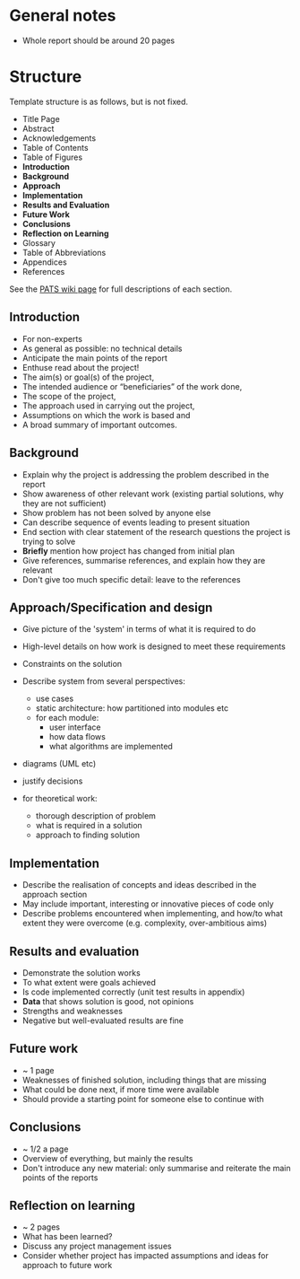 # General notes
* Whole report should be around 20 pages

# Structure

Template structure is as follows, but is not fixed.

* Title Page
* Abstract
* Acknowledgements
* Table of Contents
* Table of Figures
* **Introduction**
* **Background**
* **Approach**
* **Implementation**
* **Results and Evaluation**
* **Future Work**
* **Conclusions**
* **Reflection on Learning**
* Glossary
* Table of Abbreviations
* Appendices
* References

See the [PATS wiki
page](https://pats.cs.cf.ac.uk/wiki/doku.php?id=arranging_material_and_structuring_the_project_report#the_background<Paste>)
for full descriptions of each section.

## Introduction
* For non-experts
* As general as possible: no technical details
* Anticipate the main points of the report
* Enthuse read about the project!
* The aim(s) or goal(s) of the project,
* The intended audience or “beneficiaries” of the work done,
* The scope of the project,
* The approach used in carrying out the project,
* Assumptions on which the work is based and
* A broad summary of important outcomes.

## Background
* Explain why the project is addressing the problem described in the report
* Show awareness of other relevant work (existing partial solutions, why they
  are not sufficient)
* Show problem has not been solved by anyone else
* Can describe sequence of events leading to present situation
* End section with clear statement of the research questions the project is
  trying to solve
* **Briefly** mention how project has changed from initial plan
* Give references, summarise references, and explain how they are relevant
* Don't give too much specific detail: leave to the references

## Approach/Specification and design

* Give picture of the 'system' in terms of what it is required to do
* High-level details on how work is designed to meet these requirements
* Constraints on the solution
* Describe system from several perspectives:
  * use cases
  * static architecture: how partitioned into modules etc
  * for each module:
    * user interface
    * how data flows
    * what algorithms are implemented
* diagrams (UML etc)
* justify decisions

* for theoretical work:
  * thorough description of problem
  * what is required in a solution
  * approach to finding solution

## Implementation

* Describe the realisation of concepts and ideas described in the approach
  section
* May include important, interesting or innovative pieces of code only
* Describe problems encountered when implementing, and how/to what extent they
  were overcome (e.g. complexity, over-ambitious aims)

## Results and evaluation

* Demonstrate the solution works
* To what extent were goals achieved
* Is code implemented correctly (unit test results in appendix)
* **Data** that shows solution is good, not opinions
* Strengths and weaknesses
* Negative but well-evaluated results are fine

## Future work

* ~ 1 page
* Weaknesses of finished solution, including things that are missing
* What could be done next, if more time were available
* Should provide a starting point for someone else to continue with

## Conclusions

* ~ 1/2 a page
* Overview of everything, but mainly the results
* Don't introduce any new material: only summarise and reiterate the main
  points of the reports

## Reflection on learning

* ~ 2 pages
* What has been learned?
* Discuss any project management issues
* Consider whether project has impacted assumptions and ideas for approach to
  future work
